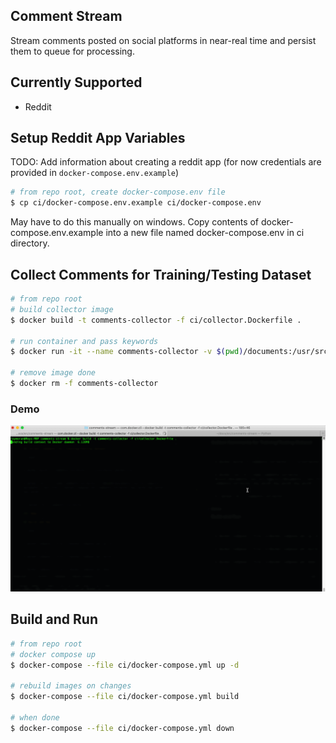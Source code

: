 ## Comment Stream

Stream comments posted on social platforms in near-real time and persist them to queue for processing.

## Currently Supported

- Reddit

## Setup Reddit App Variables

TODO: Add information about creating a reddit app (for now credentials are provided in `docker-compose.env.example`)

```bash
# from repo root, create docker-compose.env file
$ cp ci/docker-compose.env.example ci/docker-compose.env
```
May have to do this manually on windows. Copy contents of docker-compose.env.example into a new file named docker-compose.env in ci directory.

## Collect Comments for Training/Testing Dataset

```bash
# from repo root
# build collector image
$ docker build -t comments-collector -f ci/collector.Dockerfile .

# run container and pass keywords
$ docker run -it --name comments-collector -v $(pwd)/documents:/usr/src/app/src/documents --env-file ci/docker-compose.env comments-collector key_word1 key_word2 key_word3

# remove image done
$ docker rm -f comments-collector
```
### Demo
![Collector Demo](./docs/collector_demo.gif)
## Build and Run

```bash
# from repo root
# docker compose up
$ docker-compose --file ci/docker-compose.yml up -d

# rebuild images on changes
$ docker-compose --file ci/docker-compose.yml build

# when done
$ docker-compose --file ci/docker-compose.yml down
```
